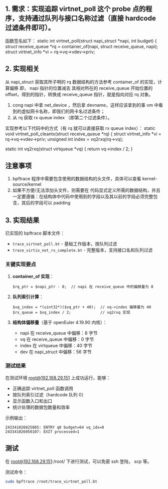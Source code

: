

## 1. 需求：实现追踪 virtnet_poll 这个 probe 点的程序，支持通过队列与接口名称过滤（直接 hardcode 过滤条件即可）。

函数签名如下： 
static int virtnet_poll(struct napi_struct *napi, int budget)
{
	struct receive_queue *rq =
		container_of(napi, struct receive_queue, napi);
	struct virtnet_info *vi = rq->vq->vdev->priv;


## 2. 实现相关
从 napi_struct 获取其所子啊的 rq 数据结构的方法参考  container_of 的实现，计算偏移 即， napi 指针的位置减去 其相对所在的 receive_queue 开始位置的 offset，得到的指针，转换成 receive_queue 指针，就是指向对应 rq 对象。

1. cong napi 中拿 net_device ，然后拿 devname，这样应该拿到的事 vm 中看到的虚拟网卡名称，即我们的网卡名过滤条件；
2. 从 rq 获取 rx queue index （即第二个过滤条件）。


实现参考以下代码中的方式（有 rq 就可以直接获取 rx queue index）： 
static void virtnet_poll_cleantx(struct receive_queue *rq)
{
	struct virtnet_info *vi = rq->vq->vdev->priv;
	unsigned int index = vq2rxq(rq->vq);


static int vq2rxq(struct virtqueue *vq)
{
	return vq->index / 2;
}


## 注意事项

1. bpftrace 程序中需要包含使用的数据结构的头文件，具体可以查看 kernel-source/kernel 
2. 如果不方便/无法添加头文件，则需要在 代码显式定义所需的数据结构，并且一定要遵循：在结构体中代码中使用到的字段以及其以前的字段必须完整包含，其后的字段可以 padding 


    


## 3. 实现结果

已实现的 bpftrace 脚本文件：
- `trace_virtnet_poll.bt` - 基础工作版本，按队列过滤
- `trace_virtio_net_rx_complete.bt` - 完整版本，支持接口名和队列过滤

### 关键实现要点

1. **container_of 实现**：
   ```bpftrace
   $rq_ptr = $napi_ptr - 8;  // napi 在 receive_queue 中的偏移量为 8
   ```

2. **队列索引计算**：
   ```bpftrace
   $vq_index = *(uint32*)($vq_ptr + 40);  // vq->index 偏移量为 40
   $rx_queue = $vq_index / 2;             // vq2rxq 实现
   ```

3. **结构体偏移量**（基于 openEuler 4.19.90 内核）：
   - napi 在 receive_queue 中偏移：8 字节
   - vq 在 receive_queue 中偏移：0 字节  
   - index 在 virtqueue 中偏移：40 字节
   - dev 在 napi_struct 中偏移：56 字节

### 测试结果

在测试环境 root@192.168.29.151 上成功运行，能够：
- 正确追踪 virtnet_poll 函数调用
- 按队列索引过滤（hardcode 队列 0）
- 显示函数入口和出口
- 统计处理的数据包数量和效率

示例输出：
```
243341026825885: ENTRY q0 budget=64 vq_idx=0
243341026950107: EXIT processed=1
```

## 测试
在 root@192.168.29.151:/root/ 下进行测试，可以免密 ssh 登陆， scp 等。

测试命令：
```bash
sudo bpftrace /root/trace_virtnet_poll.bt
``` 